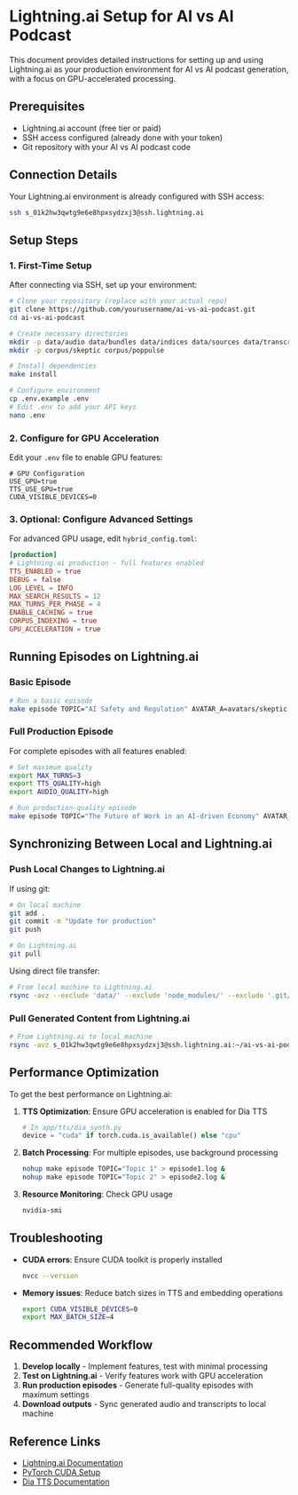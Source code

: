 # Lightning.ai Setup for AI vs AI Podcast

This document provides detailed instructions for setting up and using Lightning.ai as your production environment for AI vs AI podcast generation, with a focus on GPU-accelerated processing.

## Prerequisites

- Lightning.ai account (free tier or paid)
- SSH access configured (already done with your token)
- Git repository with your AI vs AI podcast code

## Connection Details

Your Lightning.ai environment is already configured with SSH access:

```bash
ssh s_01k2hw3qwtg9e6e8hpxsydzxj3@ssh.lightning.ai
```

## Setup Steps

### 1. First-Time Setup

After connecting via SSH, set up your environment:

```bash
# Clone your repository (replace with your actual repo)
git clone https://github.com/yourusername/ai-vs-ai-podcast.git
cd ai-vs-ai-podcast

# Create necessary directories
mkdir -p data/audio data/bundles data/indices data/sources data/transcripts data/turns data/voices
mkdir -p corpus/skeptic corpus/poppulse

# Install dependencies
make install

# Configure environment
cp .env.example .env
# Edit .env to add your API keys
nano .env
```

### 2. Configure for GPU Acceleration

Edit your `.env` file to enable GPU features:

```
# GPU Configuration
USE_GPU=true
TTS_USE_GPU=true
CUDA_VISIBLE_DEVICES=0
```

### 3. Optional: Configure Advanced Settings

For advanced GPU usage, edit `hybrid_config.toml`:

```toml
[production]
# Lightning.ai production - full features enabled
TTS_ENABLED = true
DEBUG = false
LOG_LEVEL = INFO
MAX_SEARCH_RESULTS = 12
MAX_TURNS_PER_PHASE = 4
ENABLE_CACHING = true
CORPUS_INDEXING = true
GPU_ACCELERATION = true
```

## Running Episodes on Lightning.ai

### Basic Episode

```bash
# Run a basic episode
make episode TOPIC="AI Safety and Regulation" AVATAR_A=avatars/skeptic.yaml AVATAR_B=avatars/poppulse.yaml
```

### Full Production Episode

For complete episodes with all features enabled:

```bash
# Set maximum quality
export MAX_TURNS=3
export TTS_QUALITY=high
export AUDIO_QUALITY=high

# Run production-quality episode
make episode TOPIC="The Future of Work in an AI-driven Economy" AVATAR_A=avatars/skeptic.yaml AVATAR_B=avatars/poppulse.yaml
```

## Synchronizing Between Local and Lightning.ai

### Push Local Changes to Lightning.ai

If using git:
```bash
# On local machine
git add .
git commit -m "Update for production"
git push

# On Lightning.ai
git pull
```

Using direct file transfer:
```bash
# From local machine to Lightning.ai
rsync -avz --exclude 'data/' --exclude 'node_modules/' --exclude '.git/' /Users/singhm/AIvAI/ s_01k2hw3qwtg9e6e8hpxsydzxj3@ssh.lightning.ai:~/ai-vs-ai-podcast/
```

### Pull Generated Content from Lightning.ai

```bash
# From Lightning.ai to local machine
rsync -avz s_01k2hw3qwtg9e6e8hpxsydzxj3@ssh.lightning.ai:~/ai-vs-ai-podcast/data/ /Users/singhm/AIvAI/data/
```

## Performance Optimization

To get the best performance on Lightning.ai:

1. **TTS Optimization**: Ensure GPU acceleration is enabled for Dia TTS
   ```python
   # In app/tts/dia_synth.py
   device = "cuda" if torch.cuda.is_available() else "cpu"
   ```

2. **Batch Processing**: For multiple episodes, use background processing
   ```bash
   nohup make episode TOPIC="Topic 1" > episode1.log &
   nohup make episode TOPIC="Topic 2" > episode2.log &
   ```

3. **Resource Monitoring**: Check GPU usage
   ```bash
   nvidia-smi
   ```

## Troubleshooting

- **CUDA errors**: Ensure CUDA toolkit is properly installed
  ```bash
  nvcc --version
  ```

- **Memory issues**: Reduce batch sizes in TTS and embedding operations
  ```bash
  export CUDA_VISIBLE_DEVICES=0
  export MAX_BATCH_SIZE=4
  ```

## Recommended Workflow

1. **Develop locally** - Implement features, test with minimal processing
2. **Test on Lightning.ai** - Verify features work with GPU acceleration
3. **Run production episodes** - Generate full-quality episodes with maximum settings
4. **Download outputs** - Sync generated audio and transcripts to local machine

## Reference Links

- [Lightning.ai Documentation](https://lightning.ai/docs/app/stable/)
- [PyTorch CUDA Setup](https://pytorch.org/docs/stable/notes/cuda.html)
- [Dia TTS Documentation](https://github.com/microsoft/Dia)
